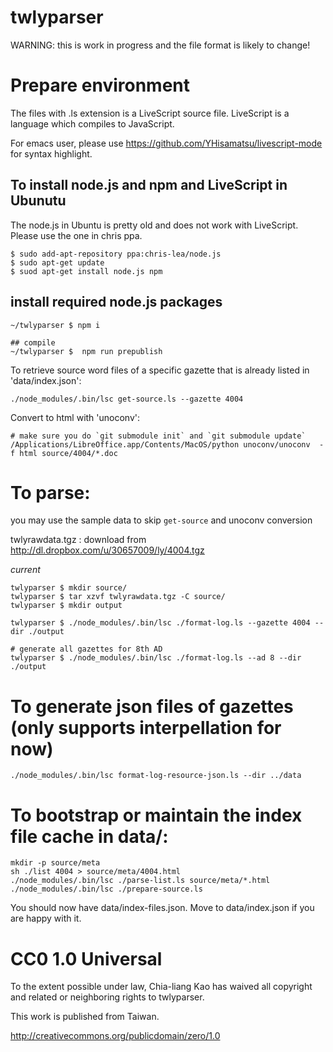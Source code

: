 twlyparser
============

WARNING: this is work in progress and the file format is likely to change!

# Prepare environment

The files with .ls extension is a LiveScript source file. 
LiveScript is a language which compiles to JavaScript.

For emacs user, please use
https://github.com/YHisamatsu/livescript-mode for syntax highlight.

## To install node.js and npm and LiveScript in Ubunutu

The node.js in Ubuntu is pretty old and does not work with
LiveScript. Please use the one in chris ppa.

```
$ sudo add-apt-repository ppa:chris-lea/node.js
$ sudo apt-get update
$ suod apt-get install node.js npm
```

## install required node.js packages

```
~/twlyparser $ npm i

## compile 
~/twlyparser $  npm run prepublish
```

To retrieve source word files of a specific gazette that is already listed in
'data/index.json':

```
./node_modules/.bin/lsc get-source.ls --gazette 4004

```

Convert to html with 'unoconv':

```
# make sure you do `git submodule init` and `git submodule update`
/Applications/LibreOffice.app/Contents/MacOS/python unoconv/unoconv  -f html source/4004/*.doc
```

# To parse:

you may use the sample data to skip `get-source` and unoconv conversion

twlyrawdata.tgz : download from http://dl.dropbox.com/u/30657009/ly/4004.tgz

*current*

```
twlyparser $ mkdir source/
twlyparser $ tar xzvf twlyrawdata.tgz -C source/ 
twlyparser $ mkdir output

twlyparser $ ./node_modules/.bin/lsc ./format-log.ls --gazette 4004 --dir ./output

# generate all gazettes for 8th AD
twlyparser $ ./node_modules/.bin/lsc ./format-log.ls --ad 8 --dir ./output
```

# To generate json files of gazettes (only supports interpellation for now)

```
./node_modules/.bin/lsc format-log-resource-json.ls --dir ../data
```

# To bootstrap or maintain the index file cache in data/:

```
mkdir -p source/meta
sh ./list 4004 > source/meta/4004.html
./node_modules/.bin/lsc ./parse-list.ls source/meta/*.html
./node_modules/.bin/lsc ./prepare-source.ls
```

You should now have data/index-files.json.  Move to data/index.json if you are
happy with it.

# CC0 1.0 Universal

To the extent possible under law, Chia-liang Kao has waived all copyright
and related or neighboring rights to twlyparser.

This work is published from Taiwan.

http://creativecommons.org/publicdomain/zero/1.0

